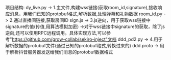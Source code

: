 项目结构:
  dy_live.py -> 1.主文件,构建wss链接(获取room_id,signature),接收响应消息，用我们已知的protobuf格式,解析数据,处理弹幕和礼物数据
  room_id.py -> 2.通过直播间链接,获取房间ID
  sign.js    -> 3.js逆向，用于获取wss链接中signature的值(传值,用算法模拟加密)
             ->对于wss链接中signature的获取，除了js逆向,还可以使用RPC远程调用。具体实现方法,可以参考"https://github.com/grow-collab/sekiro-inject"文档
  ddd_pd2.py -> 4.用于解析数据的protubuf文件(通过已知的protobuf格式,转换过来的)
  ddd.proto  -> 用于解析抖音服务器发送给我们消息的protobuf数据格式
